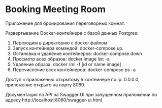 # Booking Meeting Room

Приложение для бронирования переговорных комнат.

Развертывание Docker-контейнера с базой данных Postgres:
1. Переходим в директорию с docker файлом.
2. Запуск контейнера командой: docker-compose up.
3. Остановка и удаление контейнеров: docker-compose down
4. Просмотр всех образов: docker image list -a
5. Удаление образа: docker rmi -f [id or name image]
6. Перечисление всех контейнеров: docker-compose ps -a 

Доступ к приложению открытому в контейнере по ip: 0.0.0.0, приложение открыто на порту 8080.

Документация по API на Swagger UI при запущенном приложении по адресу http://localhost:8080/swagger-ui.html